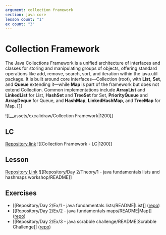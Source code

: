 ```yaml
---
argument: collection framework
section: java core
lesson count: "1"
ex count: "3"
---
```

# Collection Framework
The Java Collections Framework is a unified architecture of interfaces and classes for storing and manipulating groups of objects, offering standard operations like add, remove, search, sort, and iteration within the java.util package. It is built around core interfaces—Collection (root), with **List**, **Set**, and **Queue** extending it—while **Map** is part of the framework but does not extend Collection. Common implementations include **ArrayList** and **LinkedList** for List, **HashSet** and **TreeSet** for Set, **PriorityQueue** and **ArrayDeque** for Queue, and **HashMap**, **LinkedHashMap**, and **TreeMap** for Map. [[1](https://docs.oracle.com/javase/8/docs/technotes/guides/collections/overview.html)]

![[__assets/excalidraw/Collection Framework|1200]]

## LC
[Repository link](https://github.com/Guybrush3791/boolean-uk-2-fortnox-collection-lc.git)
![[Collection Framework - LC|1200]]
## Lesson
[Repository Link](https://github.com/boolean-uk/java-fundamentals-lists-and-hashmaps-workshop.git)
![[Repository/Day 2/Theory/1 - java fundamentals lists and hashmaps workshop/README]]

## Exercises
- [[Repository/Day 2/Ex/1 - java fundamentals lists/README|List]] ([repo](https://github.com/boolean-uk/java-fundamentals-lists.git))
- [[Repository/Day 2/Ex/2 - java fundamentals maps/README|Map]] ([repo](https://github.com/boolean-uk/java-fundamentals-maps.git))
- [[Repository/Day 2/Ex/3 - java scrabble challenge/README|Scrabble Challenge]] ([repo](https://github.com/boolean-uk/java-scrabble-challenge.git))
